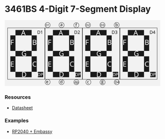 # 3461BS 4-Digit 7-Segment Display

<img width=800 src="./resources/3461BS_drawing.jpg"/>

### Resources

- [Datasheet](./resources/3461BS-datasheet.pdf)

### Examples

- [RP2040 + Embassy](examples/rp2040-embassy/)
